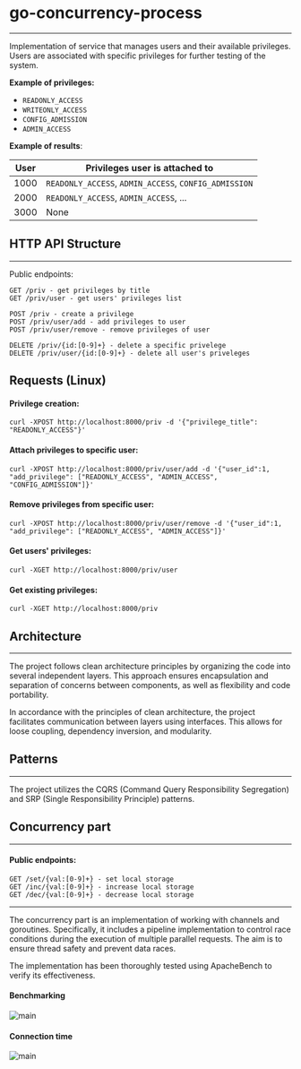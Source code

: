 # go-concurrency-process
____

Implementation of service that manages users and their available privileges. Users are associated with specific privileges for further testing of the system.

**Example of privileges:**

* `READONLY_ACCESS`
* `WRITEONLY_ACCESS`
* `CONFIG_ADMISSION`
* `ADMIN_ACCESS`

**Example of results**:


| User  | Privileges user is attached to |
| ------------- | ------------- |
| 1000  | `READONLY_ACCESS`, `ADMIN_ACCESS`, `CONFIG_ADMISSION`  |
| 2000  | `READONLY_ACCESS`, `ADMIN_ACCESS`, ... |
| 3000  | None  |

## HTTP API Structure
___
Public endpoints:

    GET /priv - get privileges by title
    GET /priv/user - get users' privileges list

    POST /priv - create a privilege
    POST /priv/user/add - add privileges to user
    POST /priv/user/remove - remove privileges of user

    DELETE /priv/{id:[0-9]+} - delete a specific privelege
    DELETE /priv/user/{id:[0-9]+} - delete all user's priveleges

## Requests (Linux)

#### Privilege creation:

`curl -XPOST http://localhost:8000/priv -d '{"privilege_title": "READONLY_ACCESS"}'`

#### Attach privileges to specific user:

`curl -XPOST http://localhost:8000/priv/user/add -d '{"user_id":1, "add_privilege": ["READONLY_ACCESS", "ADMIN_ACCESS", "CONFIG_ADMISSION"]}'`

#### Remove privileges from specific user:

`curl -XPOST http://localhost:8000/priv/user/remove -d '{"user_id":1, "add_privilege": ["READONLY_ACCESS", "ADMIN_ACCESS"]}'`

#### Get users' privileges:

`curl -XGET http://localhost:8000/priv/user`

#### Get existing privileges:

`curl -XGET http://localhost:8000/priv`


## Architecture
____
The project follows clean architecture principles by organizing the code into several independent layers. This approach ensures encapsulation and separation of concerns between components, as well as flexibility and code portability. 

In accordance with the principles of clean architecture, the project facilitates communication between layers using interfaces. This allows for loose coupling, dependency inversion, and modularity.

## Patterns
___
The project utilizes the CQRS (Command Query Responsibility Segregation) and SRP (Single Responsibility Principle) patterns.



## Concurrency part
___

#### Public endpoints:

    GET /set/{val:[0-9]+} - set local storage
    GET /inc/{val:[0-9]+} - increase local storage
    GET /dec/{val:[0-9]+} - decrease local storage

___
The concurrency part is an implementation of working with channels and goroutines. Specifically, it includes a pipeline implementation to control race conditions during the execution of multiple parallel requests. The aim is to ensure thread safety and prevent data races.

The implementation has been thoroughly tested using ApacheBench to verify its effectiveness.

#### Benchmarking

![main](https://i.imgur.com/vWCVFfo.png)

#### Connection time

![main](https://i.imgur.com/WKFmIYZ.png)